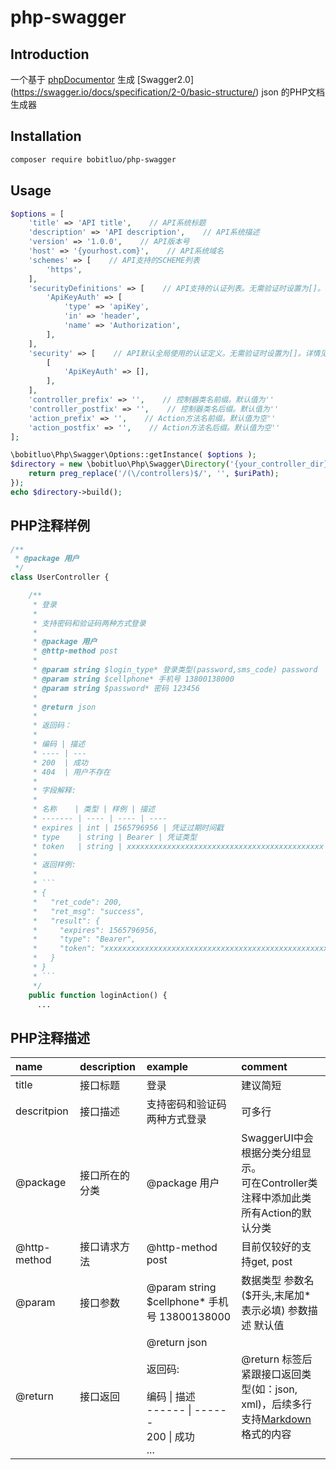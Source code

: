php-swagger
===========

Introduction
------------

一个基于 [phpDocumentor](https://www.phpdoc.org/) 生成 [Swagger2.0] (https://swagger.io/docs/specification/2-0/basic-structure/) json 的PHP文档生成器

Installation
------------

```bash
composer require bobitluo/php-swagger
```

Usage
-----

```php
$options = [ 
    'title' => 'API title',    // API系统标题
    'description' => 'API description',    // API系统描述
    'version' => '1.0.0',    // API版本号
    'host' => '{yourhost.com}',    // API系统域名
    'schemes' => [    // API支持的SCHEME列表
        'https',
    ],  
    'securityDefinitions' => [    // API支持的认证列表。无需验证时设置为[]。详情见：https://swagger.io/docs/specification/2-0/authentication/
        'ApiKeyAuth' => [
            'type' => 'apiKey',
            'in' => 'header',
            'name' => 'Authorization',
        ],  
    ],  
    'security' => [    // API默认全局使用的认证定义。无需验证时设置为[]。详情见：https://swagger.io/docs/specification/2-0/authentication/
        [   
            'ApiKeyAuth' => [], 
        ],  
    ], 
    'controller_prefix' => '',    // 控制器类名前缀。默认值为''
    'controller_postfix' => '',    // 控制器类名后缀。默认值为''
    'action_prefix' => '',    // Action方法名前缀。默认值为空''
    'action_postfix' => '',    // Action方法名后缀。默认值为空''
];

\bobitluo\Php\Swagger\Options::getInstance( $options );
$directory = new \bobitluo\Php\Swagger\Directory('{your_controller_dir}', function($uriPath){
    return preg_replace('/(\/controllers)$/', '', $uriPath);
});
echo $directory->build();
```

PHP注释样例
----------

```php
/**
 * @package 用户
 */
class UserController {

	/** 
     * 登录
     *
     * 支持密码和验证码两种方式登录
     *
     * @package 用户
     * @http-method post
     *
     * @param string $login_type* 登录类型(password,sms_code) password
     * @param string $cellphone* 手机号 13800138000
     * @param string $password* 密码 123456
     *
     * @return json
     * 
     * 返回码：
     *
     * 编码 | 描述
     * ---- | ---
     * 200  | 成功
     * 404  | 用户不存在
     *
     * 字段解释:
     *
     * 名称    | 类型 | 样例 | 描述 
     * ------- | ---- | ---- | ----
     * expires | int | 1565796956 | 凭证过期时间戳
     * type    | string | Bearer | 凭证类型
     * token   | string | xxxxxxxxxxxxxxxxxxxxxxxxxxxxxxxxxxxxxxxxxxxx | 登录凭证
     *
     * 返回样例:
     *
     * ```
     * {
     *   "ret_code": 200,
     *   "ret_msg": "success",
     *   "result": {
     *     "expires": 1565796956,
     *     "type": "Bearer",
     *     "token": "xxxxxxxxxxxxxxxxxxxxxxxxxxxxxxxxxxxxxxxxxxxxxxxxxxxxxxxxxxxxxxxxxxxxxxx"
     *   }
     * }
     * ```
     */
    public function loginAction() {
	  ...
```

PHP注释描述
---------

| name           | description   | example      | comment   |
| :------------- | :------------ | :----------- | :-------- |
| title          | 接口标题 | 登录 | 建议简短 |
| descritpion    | 接口描述 | 支持密码和验证码两种方式登录 | 可多行 |
| @package        | 接口所在的分类 | @package 用户 | SwaggerUI中会根据分类分组显示。<br>可在Controller类注释中添加此类所有Action的默认分类 |
| @http-method    | 接口请求方法 | @http-method post | 目前仅较好的支持get, post |
| @param          | 接口参数 | @param string $cellphone* 手机号 13800138000 | 数据类型 参数名($开头,末尾加*表示必填) 参数描述 默认值 |
| @return         | 接口返回 | @return json <br><br> 返回码: <br><br> 编码 \| 描述 <br> ------ \| ------ <br> 200 \| 成功 <br> ... | @return 标签后紧跟接口返回类型(如：json, xml)，后续多行支持[Markdown](https://guides.github.com/features/mastering-markdown/)格式的内容 | 
